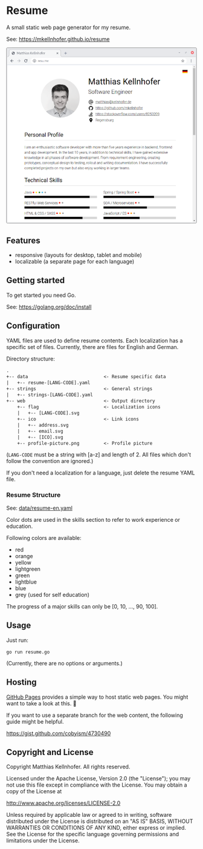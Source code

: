 # Resume

A small static web page generator for my resume.

See: https://mkellnhofer.github.io/resume

![Screenshot](screenshot.png)

## Features

- responsive (layouts for desktop, tablet and mobile)
- localizable (a separate page for each language)

## Getting started

To get started you need Go.

See: https://golang.org/doc/install

## Configuration

YAML files are used to define resume contents. Each localization has a specific set of files. Currently, there are files for English and German.

Directory structure:

```
.
+-- data                            <- Resume specific data
|   +-- resume-[LANG-CODE].yaml
+-- strings                         <- General strings
|   +-- strings-[LANG-CODE].yaml
+-- web                             <- Output directory
    +-- flag                        <- Localization icons
    |   +-- [LANG-CODE].svg
    +-- ico                         <- Link icons
    |   +-- address.svg
    |   +-- email.svg
    |   +-- [ICO].svg
    +-- profile-picture.png         <- Profile picture
```

(`LANG-CODE` must be a string with [a-z] and length of 2. All files which don't follow the convention are ignored.)

If you don't need a localization for a language, just delete the resume YAML file.

### Resume Structure

See: [data/resume-en.yaml](data/resume-en.yaml)

Color dots are used in the skills section to refer to work experience or education.

Following colors are available:

- red
- orange
- yellow
- lightgreen
- green
- lightblue
- blue
- grey (used for self education)

The progress of a major skills can only be [0, 10, ..., 90, 100].

## Usage

Just run:

```
go run resume.go
```

(Currently, there are no options or arguments.)

## Hosting

[GitHub Pages](https://pages.github.com) provides a simple way to host static web pages. You might
want to take a look at this. &#x1F642;

If you want to use a separate branch for the web content, the following guide might be helpful.

https://gist.github.com/cobyism/4730490

## Copyright and License

Copyright Matthias Kellnhofer. All rights reserved.

Licensed under the Apache License, Version 2.0 (the "License"); you may not use this file except in
compliance with the License. You may obtain a copy of the License at

http://www.apache.org/licenses/LICENSE-2.0

Unless required by applicable law or agreed to in writing, software distributed under the License is
distributed on an "AS IS" BASIS, WITHOUT WARRANTIES OR CONDITIONS OF ANY KIND, either express or
implied. See the License for the specific language governing permissions and limitations under the
License.
